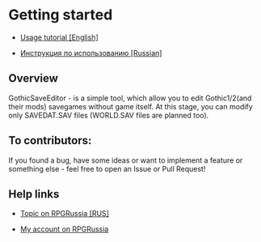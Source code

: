 # Getting started
* [Usage tutorial [English]](https://github.com/AnImperialMan/GothicSaveEditor/wiki/Usage-Tutorial)

* [Инструкция по использованию [Russian] ](https://github.com/AnImperialMan/GothicSaveEditor/wiki/%D0%98%D0%BD%D1%81%D1%82%D1%80%D1%83%D0%BA%D1%86%D0%B8%D1%8F-%D0%BF%D0%BE-%D0%B8%D1%81%D0%BF%D0%BE%D0%BB%D1%8C%D0%B7%D0%BE%D0%B2%D0%B0%D0%BD%D0%B8%D1%8E)

## Overview
GothicSaveEditor - is a simple tool, which allow you to edit Gothic1/2(and their mods) savegames without game itself.
At this stage, you can modify only SAVEDAT.SAV files (WORLD.SAV files are planned too).

## To contributors:
If you found a bug, have some ideas or want to implement a feature or something else - feel free to open an Issue or Pull Request!

## Help links
* [Topic on RPGRussia [RUS]](https://rpgrussia.com/threads/gothic-save-editor-beta-test.14748/)

* [My account on RPGRussia](https://rpgrussia.com/members/rightman.13187/)

